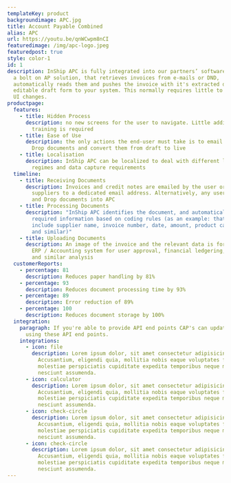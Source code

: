 ```yaml
---
templateKey: product
backgroundimage: APC.jpg
title: Account Payable Combined
alias: APC
url: https://youtu.be/qnWCwpm8nCI
featuredimage: /img/apc-logo.jpeg
featuredpost: true
style: color-1
id: 1
description: InShip APC is fully integrated into our partners’ software. APC is
  a bolt on AP solution, that retrieves invoices from e-mails or DND,
  automatically reads them and pushes the invoice with it's extracted data in an
  editable draft form to your system. This normally requires little to no UX or
  UI changes.
productpage:
  features:
    - title: Hidden Process
      description: no new screens for the user to navigate. Little additional end-user
        training is required
    - title: Ease of Use
      description: the only actions the end-user must take is to email or Drag and
        Drop documents and convert them from draft to live
    - title: Localisation
      description: InShip APC can be localized to deal with different languages, tax
        regimes and data capture requirements
  timeline:
    - title: Receiving Documents
      description: Invoices and credit notes are emailed by the user or their
        suppliers to a dedicated email address. Alternatively, any user can Drag
        and Drop documents into APC
    - title: Processing Documents
      description: "InShip APC identifies the document, and automatically captures the
        required information based on coding rules (as an example: that data can
        include supplier name, invoice number, date, amount, product categories
        and similar)"
    - title: Uploading Documents
      description: An image of the invoice and the relevant data is forwarded to the
        ERP / Accounting system for user approval, financial ledgering, payment,
        and similar analysis
  customerReports:
    - percentage: 81
      description: Reduces paper handling by 81%
    - percentage: 93
      description: Reduces document processing time by 93%
    - percentage: 89
      description: Error reduction of 89%
    - percentage: 100
      description: Reduces document storage by 100%
  integration:
    paragraph: If you're able to provide API end points CAP's can update your system
      using these API end points.
    integrations:
      - icon: file
        description: Lorem ipsum dolor, sit amet consectetur adipisicing elit.
          Accusantium, eligendi quia, mollitia nobis eaque voluptates fugiat
          molestiae perspiciatis cupiditate expedita temporibus neque modi velit
          nesciunt assumenda.
      - icon: calculator
        description: Lorem ipsum dolor, sit amet consectetur adipisicing elit.
          Accusantium, eligendi quia, mollitia nobis eaque voluptates fugiat
          molestiae perspiciatis cupiditate expedita temporibus neque modi velit
          nesciunt assumenda.
      - icon: check-circle
        description: Lorem ipsum dolor, sit amet consectetur adipisicing elit.
          Accusantium, eligendi quia, mollitia nobis eaque voluptates fugiat
          molestiae perspiciatis cupiditate expedita temporibus neque modi velit
          nesciunt assumenda.
      - icon: check-circle
        description: Lorem ipsum dolor, sit amet consectetur adipisicing elit.
          Accusantium, eligendi quia, mollitia nobis eaque voluptates fugiat
          molestiae perspiciatis cupiditate expedita temporibus neque modi velit
          nesciunt assumenda.
---
```

